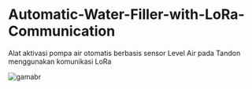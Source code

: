 # Automatic-Water-Filler-with-LoRa-Communication
Alat aktivasi pompa air otomatis berbasis sensor Level Air pada Tandon menggunakan komunikasi LoRa

![gamabr](https://user-images.githubusercontent.com/48623013/80224811-6cecad80-8674-11ea-99af-2f1345904fd2.jpeg)
